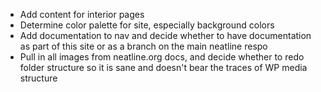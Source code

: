 - Add content for interior pages
- Determine color palette for site, especially background colors
- Add documentation to nav and decide whether to have documentation as part of this site or as a branch on the main neatline respo
- Pull in all images from neatline.org docs, and decide whether to redo folder structure so it is sane and doesn't bear the traces of WP media structure

